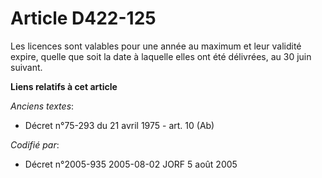 # Article D422-125

Les licences sont valables pour une année au maximum et leur validité expire, quelle que soit la date à laquelle elles ont
été délivrées, au 30 juin suivant.

**Liens relatifs à cet article**

_Anciens textes_:

  - Décret n°75-293 du 21 avril 1975 - art. 10 (Ab)

_Codifié par_:

  - Décret n°2005-935 2005-08-02 JORF 5 août 2005
